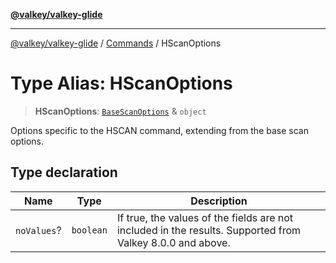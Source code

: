 [**@valkey/valkey-glide**](../../README.md)

***

[@valkey/valkey-glide](../../modules.md) / [Commands](../README.md) / HScanOptions

# Type Alias: HScanOptions

> **HScanOptions**: [`BaseScanOptions`](../interfaces/BaseScanOptions.md) & `object`

Options specific to the HSCAN command, extending from the base scan options.

## Type declaration

| Name | Type | Description |
| ------ | ------ | ------ |
| `noValues`? | `boolean` | If true, the values of the fields are not included in the results. Supported from Valkey 8.0.0 and above. |
